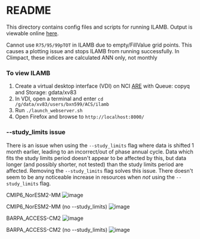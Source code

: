 # README

This directory contains config files and scripts for running ILAMB. Output is viewable online [here](https://auscs.duckdns.org/).

Cannot use `R75/95/99pTOT` in ILAMB due to empty/FillValue grid points. This causes a plotting issue and stops ILAMB from running successfully. In Climpact, these indices are calculated ANN only, not monthly

### To view ILAMB
1. Create a virtual desktop interface (VDI) on NCI [ARE](https://are.nci.org.au/) with Queue: copyq and Storage: gdata/xv83
2. In VDI, open a terminal and enter `cd /g/data/xv83/users/bxn599/ACS/ilamb`
3. Run `./launch_webserver.sh`
4. Open Firefox and browse to `http://localhost:8000/`

### --study_limits issue
There is an issue when using the `--study_limits` flag where data is shifted 1 month earlier, leading to an incorrect/out of phase annual cycle. 
Data which fits the study limits period doesn't appear to be affected by this, but data longer (and possibly shorter, not tested) than the study limits period are affected. Removing the `--study_limits` flag solves this issue. There doesn't seem to be any noticeable increase in resources when *not* using the `--study_limits` flag.

CMIP6_NorESM2-MM
![image](https://user-images.githubusercontent.com/34051150/215453088-7a51e084-fb12-42a8-aae9-fc1fd6feae40.png)

CMIP6_NorESM2-MM (no --study_limits)
![image](https://user-images.githubusercontent.com/34051150/215453567-54cf7fb2-5413-4248-a3a6-b3da49b094e8.png)

BARPA_ACCESS-CM2
![image](https://user-images.githubusercontent.com/34051150/215454207-fc6b4e02-0159-47aa-b765-c082f742fb86.png)

BARPA_ACCESS-CM2 (no --study_limits)
![image](https://user-images.githubusercontent.com/34051150/215454371-2e40d92c-76be-4247-8230-220a63cae673.png)
